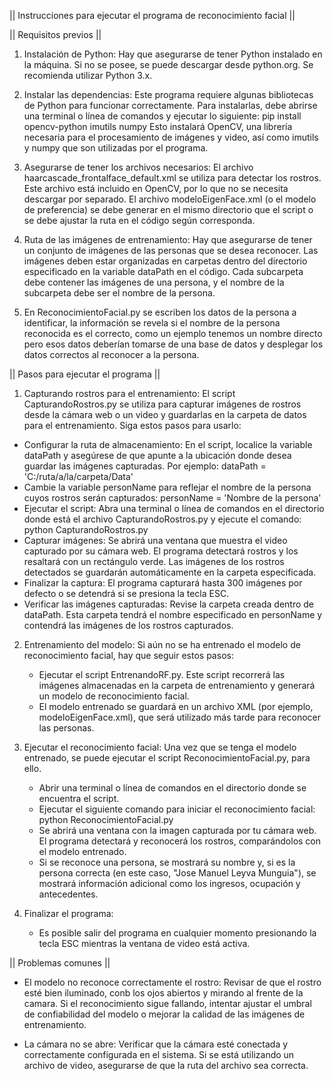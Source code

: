 ||  Instrucciones para ejecutar el programa de reconocimiento facial    ||

||  Requisitos previos  ||

1.	Instalación de Python: 
Hay que asegurarse de tener Python instalado en la máquina.
Si no se posee, se puede descargar desde python.org. Se recomienda utilizar Python 3.x.

2.	Instalar las dependencias: Este programa requiere algunas bibliotecas de Python para funcionar correctamente.
Para instalarlas, debe abrirse una terminal o línea de comandos y ejecutar lo siguiente:
  pip install opencv-python imutils numpy
Esto instalará OpenCV, una librería necesaria para el procesamiento de imágenes y video, así como imutils y numpy que son utilizadas por el programa.

3.	Asegurarse de tener los archivos necesarios:
El archivo haarcascade_frontalface_default.xml se utiliza para detectar los rostros. Este archivo está incluido en OpenCV, por lo que no se necesita descargar por separado.
El archivo modeloEigenFace.xml (o el modelo de preferencia) se debe generar en el mismo directorio que el script o se debe ajustar la ruta en el código según corresponda.

4.	Ruta de las imágenes de entrenamiento: Hay que asegurarse de tener un conjunto de imágenes de las personas que se desea reconocer. Las imágenes deben estar organizadas en carpetas dentro del directorio especificado en la variable dataPath en el código. Cada subcarpeta debe contener las imágenes de una persona, y el nombre de la subcarpeta debe ser el nombre de la persona.

5.  En ReconocimientoFacial.py se escriben los datos de la persona a identificar, la información se revela si el nombre de la
persona reconocida es el correcto, como un ejemplo tenemos un nombre directo pero esos datos deberían tomarse de una base de datos 
y desplegar los datos correctos al reconocer a la persona.

||  Pasos para ejecutar el programa ||

1.	Capturando rostros para el entrenamiento:
El script CapturandoRostros.py se utiliza para capturar imágenes de rostros desde la cámara web o un video y guardarlas en la carpeta de datos para el entrenamiento. Siga estos pasos para usarlo:
  * Configurar la ruta de almacenamiento:
    En el script, localice la variable dataPath y asegúrese de que apunte a la ubicación donde desea guardar las imágenes capturadas. Por ejemplo:
      dataPath = 'C:/ruta/a/la/carpeta/Data'
  * Cambie la variable personName para reflejar el nombre de la persona cuyos rostros serán capturados:
      personName = 'Nombre de la persona'
* Ejecutar el script:
  Abra una terminal o línea de comandos en el directorio donde está el archivo CapturandoRostros.py y ejecute el comando:
    python CapturandoRostros.py
* Capturar imágenes:
  Se abrirá una ventana que muestra el video capturado por su cámara web. El programa detectará rostros y los resaltará con un rectángulo verde. Las imágenes de los rostros detectados se guardarán automáticamente en la carpeta especificada.
* Finalizar la captura:
  El programa capturará hasta 300 imágenes por defecto o se detendrá si se presiona la tecla ESC.
* Verificar las imágenes capturadas:
  Revise la carpeta creada dentro de dataPath. Esta carpeta tendrá el nombre especificado en personName y contendrá las imágenes de los rostros capturados.

2.	Entrenamiento del modelo: 
Si aún no se ha entrenado el modelo de reconocimiento facial, hay que seguir estos pasos:
    * Ejecutar el script EntrenandoRF.py. Este script recorrerá las imágenes almacenadas en la carpeta de entrenamiento y generará un modelo de reconocimiento facial.
    * El modelo entrenado se guardará en un archivo XML (por ejemplo, modeloEigenFace.xml), que será utilizado más tarde para reconocer las personas.

3.	Ejecutar el reconocimiento facial: 
Una vez que se tenga el modelo entrenado, se puede ejecutar el script ReconocimientoFacial.py, para ello.
    * Abrir una terminal o línea de comandos en el directorio donde se encuentra el script.
    * Ejecutar el siguiente comando para iniciar el reconocimiento facial:
        python ReconocimientoFacial.py
    * Se abrirá una ventana con la imagen capturada por tu cámara web. El programa detectará y reconocerá los rostros, comparándolos con el modelo entrenado.
    * Si se reconoce una persona, se mostrará su nombre y, si es la persona correcta (en este caso, "Jose Manuel Leyva Munguia"), se mostrará información adicional como los ingresos, ocupación y antecedentes.

4.	Finalizar el programa:
    * Es posible salir del programa en cualquier momento presionando la tecla ESC mientras la ventana de video está activa.

||  Problemas comunes   ||

* El modelo no reconoce correctamente el rostro: Revisar de que el rostro esté bien iluminado, conb los ojos abiertos y mirando al frente de la camara. Si el reconocimiento sigue fallando, intentar ajustar el umbral de confiabilidad del modelo o mejorar la calidad de las imágenes de entrenamiento.

* La cámara no se abre: Verificar que la cámara esté conectada y correctamente configurada en el sistema. Si se está utilizando un archivo de video, asegurarse de que la ruta del archivo sea correcta.
